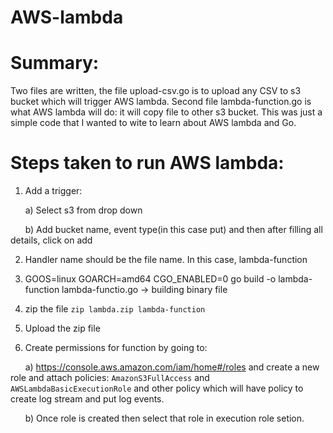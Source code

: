 # AWS-lambda

# Summary:
Two files are written, the file upload-csv.go is to upload any CSV to s3 bucket which will trigger AWS lambda. Second file lambda-function.go is what AWS lambda will do: it will copy file to other s3 bucket. This was just a simple code that I wanted to wite to learn about AWS lambda and Go.

# Steps taken to run AWS lambda:
1. Add a trigger:

  &nbsp;&nbsp;&nbsp;&nbsp;&nbsp;&nbsp;a) Select s3 from drop down
  
  &nbsp;&nbsp;&nbsp;&nbsp;&nbsp;&nbsp;b) Add bucket name, event type(in this case put) and then after filling all details,      click on add
  
2. Handler name should be the file name. In this case, lambda-function

3. GOOS=linux GOARCH=amd64 CGO_ENABLED=0 go build -o lambda-function lambda-functio.go -> building binary file

4. zip the file `zip lambda.zip lambda-function`

5. Upload the zip file

6. Create permissions for function by going to:

  &nbsp;&nbsp;&nbsp;&nbsp;&nbsp;&nbsp;a) https://console.aws.amazon.com/iam/home#/roles and create a new role and attach policies: `AmazonS3FullAccess` 
  and `AWSLambdaBasicExecutionRole` and other policy which will have policy to create log stream and put log events.
  
  &nbsp;&nbsp;&nbsp;&nbsp;&nbsp;&nbsp;b) Once role is created then select that role in execution role setion.
  



